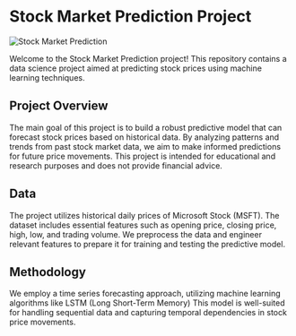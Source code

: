 # Stock Market Prediction Project

![Stock Market Prediction]([https://png.pngtree.com/element_our/20190524/ourmid/pngtree-beautiful-hand-painted-stock-market-rising-png-element-image_1096860.jpg](https://media.istockphoto.com/id/1322201350/photo/digitally-enhanced-shot-of-a-graph-showing-the-ups-and-downs-shares-on-the-stock-market.jpg?s=612x612&w=0&k=20&c=XRsOnrdHQIoqaolR00ganJACUpCxD4JCELt3N3Mm3tk=)](https://www.pngmart.com/files/3/Stock-Market-PNG-Transparent-Image.png)])

Welcome to the Stock Market Prediction project! This repository contains a data science project aimed at predicting stock prices using machine learning techniques.

## Project Overview

The main goal of this project is to build a robust predictive model that can forecast stock prices based on historical data. By analyzing patterns and trends from past stock market data, we aim to make informed predictions for future price movements. This project is intended for educational and research purposes and does not provide financial advice.

## Data

The project utilizes historical  daily prices of Microsoft Stock (MSFT). The dataset includes essential features such as opening price, closing price, high, low, and trading volume. We preprocess the data and engineer relevant features to prepare it for training and testing the predictive model.

## Methodology

We employ a time series forecasting approach, utilizing machine learning algorithms like LSTM (Long Short-Term Memory) This model is well-suited for handling sequential data and capturing temporal dependencies in stock price movements.
